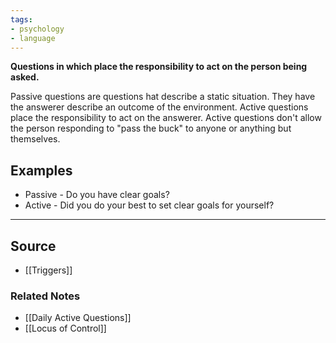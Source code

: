 ```yaml
---
tags:
- psychology
- language
---
```

**Questions in which place the responsibility to act on the person being asked.**

Passive questions are questions hat describe a static situation. They have the answerer describe an outcome of the environment. Active questions place the responsibility to act on the answerer. Active questions don't allow the person responding to "pass the buck" to anyone or anything but themselves.

## Examples

- Passive - Do you have clear goals?
- Active - Did you do your best to set clear goals for yourself?

---

## Source
- [[Triggers]]

### Related Notes
- [[Daily Active Questions]] 
- [[Locus of Control]]